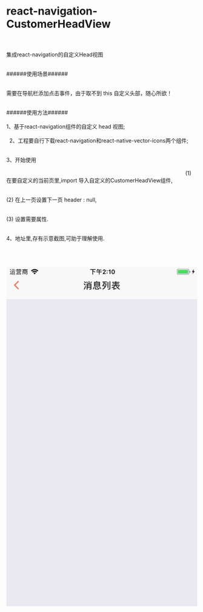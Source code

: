 # react-navigation-CustomerHeadView<br><br>

集成react-navigation的自定义Head视图<br><br>

######使用场景######<br><br>

需要在导航栏添加点击事件，由于取不到 this 自定义头部，随心所欲！           <br><br>

######使用方法######                                               <br><br>
1、基于react-navigation组件的自定义 head 视图;                       <br><br> 
  
2、工程要自行下载react-navigation和react-native-vector-icons两个组件; <br><br>

3、开始使用                                                        <br><br>                                                                                                                
        
(1) 在要自定义的当前页里,import 导入自定义的CustomerHeadView组件,      <br><br>

(2) 在上一页设置下一页 header : null,                               <br><br>

(3) 设置需要属性.                                                  <br><br>

4、地址里,存有示意截图,可助于理解使用.                                <br><br><br><br>

![Image text](https://github.com/183959633/react-navigation-CustomerHeadView/raw/master/下一页.png)
